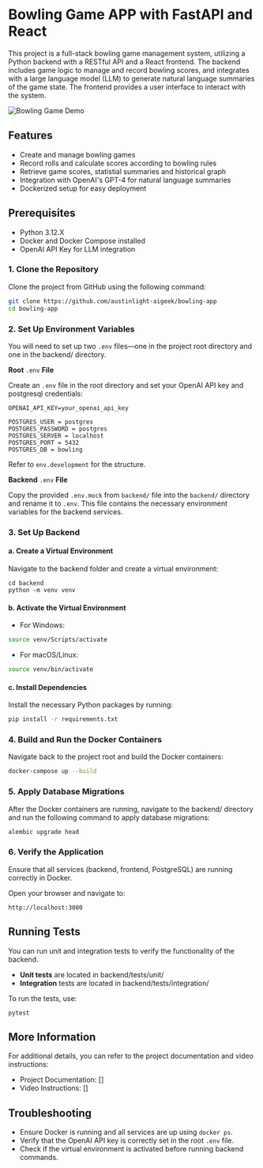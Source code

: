 # Bowling Game APP with FastAPI and React

This project is a full-stack bowling game management system, utilizing a Python backend with a RESTful API and a React frontend. The backend includes game logic to manage and record bowling scores, and integrates with a large language model (LLM) to generate natural language summaries of the game state. The frontend provides a user interface to interact with the system.

![Bowling Game Demo](demo.gif)

## Features

- Create and manage bowling games
- Record rolls and calculate scores according to bowling rules
- Retrieve game scores, statistial summaries and historical graph
- Integration with OpenAI's GPT-4 for natural language summaries
- Dockerized setup for easy deployment

## Prerequisites

- Python 3.12.X
- Docker and Docker Compose installed
- OpenAI API Key for LLM integration

### 1. Clone the Repository

Clone the project from GitHub using the following command:

```bash
git clone https://github.com/austinlight-aigeek/bowling-app
cd bowling-app
```

### 2. Set Up Environment Variables

You will need to set up two `.env` files—one in the project root directory and one in the backend/ directory.

**Root** `.env` **File**

Create an `.env` file in the root directory and set your OpenAI API key and postgresql credentials:

```
OPENAI_API_KEY=your_openai_api_key

POSTGRES_USER = postgres
POSTGRES_PASSWORD = postgres
POSTGRES_SERVER = localhost
POSTGRES_PORT = 5432
POSTGRES_DB = bowling
```

Refer to `env.development` for the structure.

**Backend** `.env` **File**

Copy the provided `.env.mock` from `backend/` file into the `backend/` directory and rename it to `.env`. This file contains the necessary environment variables for the backend services.

### 3. Set Up Backend

#### a. Create a Virtual Environment

Navigate to the backend folder and create a virtual environment:

```
cd backend
python -m venv venv
```

#### b. Activate the Virtual Environment

- For Windows:

```bash
source venv/Scripts/activate
```

- For macOS/Linux:

```bash
source venv/bin/activate
```

#### c. Install Dependencies

Install the necessary Python packages by running:

```bash
pip install -r requirements.txt
```

### 4. Build and Run the Docker Containers

Navigate back to the project root and build the Docker containers:

```bash
docker-compose up --build
```

### 5. Apply Database Migrations

After the Docker containers are running, navigate to the backend/ directory and run the following command to apply database migrations:

```bash
alembic upgrade head
```

### 6. Verify the Application

Ensure that all services (backend, frontend, PostgreSQL) are running correctly in Docker.

Open your browser and navigate to:

```
http://localhost:3000
```

## Running Tests

You can run unit and integration tests to verify the functionality of the backend.

- **Unit tests** are located in backend/tests/unit/
- **Integration** tests are located in backend/tests/integration/

To run the tests, use:

```
pytest
```

## More Information

For additional details, you can refer to the project documentation and video instructions:

- Project Documentation: []
- Video Instructions: []

## Troubleshooting

- Ensure Docker is running and all services are up using `docker ps`.
- Verify that the OpenAI API key is correctly set in the root `.env` file.
- Check if the virtual environment is activated before running backend commands.
